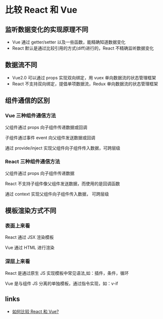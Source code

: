 # 比较 React 和 Vue

## 监听数据变化的实现原理不同

- Vue 通过 getter/setter 以及一些函数，能精确知道数据变化
- React 默认是通过比较引用的方式(diff)进行的，React 不精确监听数据变化

## 数据流不同

- Vue2.0 可以通过 props 实现双向绑定，用 vuex 单向数据流的状态管理框架
- React 不支持双向绑定，提倡单项数据流，Redux 单向数据流的状态管理框架

## 组件通信的区别

### Vue 三种组件通信方法

父组件通过 props 向子组件传递数据或回调

子组件通过事件 event 向父组件发送数据或回调

通过 provide/inject 实现父组件向子组件传入数据，可跨层级

### React 三种组件通信方法

父组件通过 props 向子组件传递数据

React 不支持子组件像父组件发送数据，而使用的是回调函数

通过 context 实现父组件向子组件传入数据， 可跨层级

## 模板渲染方式不同

### 表面上来看

React 通过 JSX 渲染模板

Vue 通过 HTML 进行渲染

### 深层上来看

React 是通过原生 JS 实现模板中常见语法,如：插件，条件，循环

Vue 是与组件 JS 分离的单独模板，通过指令实现，如：v-if

## links

- [如何比较 React 和 Vue?](https://segmentfault.com/a/1190000021698504#item-5)
